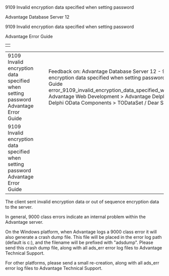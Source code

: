 9109 Invalid encryption data specified when setting password




Advantage Database Server 12  

9109 Invalid encryption data specified when setting password

Advantage Error Guide

|  |
| --- |
|  |

|  |  |  |  |  |
| --- | --- | --- | --- | --- |
| 9109 Invalid encryption data specified when setting password  Advantage Error Guide |  |  | Feedback on: Advantage Database Server 12 - 9109 Invalid encryption data specified when setting password Advantage Error Guide error\_9109\_invalid\_encryption\_data\_specified\_when\_setting\_password Advantage Web Development > Advantage Delphi OData Client > Delphi OData Components > TODataSet / Dear Support Staff, |  |
| 9109 Invalid encryption data specified when setting password  Advantage Error Guide |  |  |  |  |

The client sent invalid encryption data or out of sequence encryption data to the server.

In general, 9000 class errors indicate an internal problem within the Advantage server.

On the Windows platform, when Advantage logs a 9000 class error it will also generate a crash dump file. This file will be placed in the error log path (default is c:\), and the filename will be prefixed with "adsdump". Please send this crash dump file, along with all ads\_err error log files to Advantage Technical Support.

For other platforms, please send a small re-creation, along with all ads\_err error log files to Advantage Technical Support.